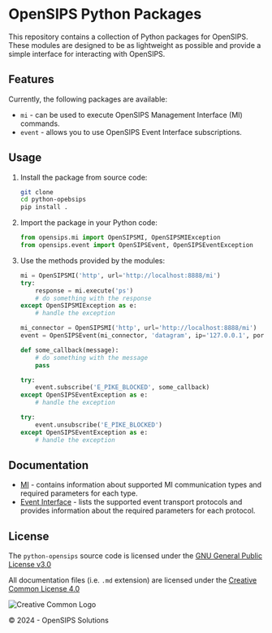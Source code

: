 # OpenSIPS Python Packages

This repository contains a collection of Python packages for OpenSIPS. These modules are designed to be as lightweight as possible and provide a simple interface for interacting with OpenSIPS.

## Features

Currently, the following packages are available:
- `mi` - can be used to execute OpenSIPS Management Interface (MI) commands.
- `event` - allows you to use OpenSIPS Event Interface subscriptions.

## Usage

1. Install the package from source code:
    
    ```bash
    git clone
    cd python-opebsips
    pip install .
    ```

2. Import the package in your Python code:

    ```python
    from opensips.mi import OpenSIPSMI, OpenSIPSMIException
    from opensips.event import OpenSIPSEvent, OpenSIPSEventException
    ```

3. Use the methods provided by the modules:

    ```python
    mi = OpenSIPSMI('http', url='http://localhost:8888/mi')
    try:
        response = mi.execute('ps')
        # do something with the response
    except OpenSIPSMIException as e:
        # handle the exception
    ```

    ```python
    mi_connector = OpenSIPSMI('http', url='http://localhost:8888/mi')
    event = OpenSIPSEvent(mi_connector, 'datagram', ip='127.0.0.1', port=50012)

    def some_callback(message):
        # do something with the message
        pass

    try:
        event.subscribe('E_PIKE_BLOCKED', some_callback)
    except OpenSIPSEventException as e:
        # handle the exception

    try:
        event.unsubscribe('E_PIKE_BLOCKED')
    except OpenSIPSEventException as e:
        # handle the exception
    ```

## Documentation

* [MI](docs/mi.md) - contains information about supported MI communication types and required parameters for each type.
* [Event Interface](docs/event.md) - lists the supported event transport protocols and provides information about the required parameters for each protocol.

## License

<!-- License source -->
[License-GPLv3]: https://www.gnu.org/licenses/gpl-3.0.en.html "GNU GPLv3"
[Logo-CC_BY]: https://i.creativecommons.org/l/by/4.0/88x31.png "Creative Common Logo"
[License-CC_BY]: https://creativecommons.org/licenses/by/4.0/legalcode "Creative Common License"

The `python-opensips` source code is licensed under the [GNU General Public License v3.0][License-GPLv3]

All documentation files (i.e. `.md` extension) are licensed under the [Creative Common License 4.0][License-CC_BY]

![Creative Common Logo][Logo-CC_BY]

© 2024 - OpenSIPS Solutions
